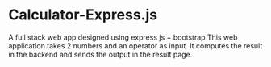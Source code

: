 # Calculator-Express.js
A full stack web app designed using express js + bootstrap
This web application takes 2 numbers and an operator as input. It computes the result in the backend and sends the output in the result page.
